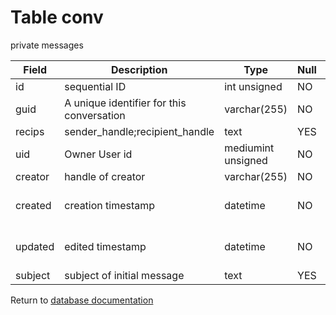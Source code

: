 Table conv
===========

private messages

| Field   | Description                               | Type               | Null | Key | Default             | Extra          |
| ------- | ----------------------------------------- | ------------------ | ---- | --- | ------------------- | -------------- |
| id      | sequential ID                             | int unsigned       | NO   | PRI | NULL                | auto_increment |
| guid    | A unique identifier for this conversation | varchar(255)       | NO   |     |                     |                |
| recips  | sender_handle;recipient_handle            | text               | YES  |     | NULL                |                |
| uid     | Owner User id                             | mediumint unsigned | NO   |     | 0                   |                |
| creator | handle of creator                         | varchar(255)       | NO   |     |                     |                |
| created | creation timestamp                        | datetime           | NO   |     | 0001-01-01 00:00:00 |                |
| updated | edited timestamp                          | datetime           | NO   |     | 0001-01-01 00:00:00 |                |
| subject | subject of initial message                | text               | YES  |     | NULL                |                |

Return to [database documentation](help/database)
